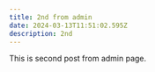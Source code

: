 ```yaml
---
title: 2nd from admin
date: 2024-03-13T11:51:02.595Z
description: 2nd
---
```

T﻿his is second post from admin page.